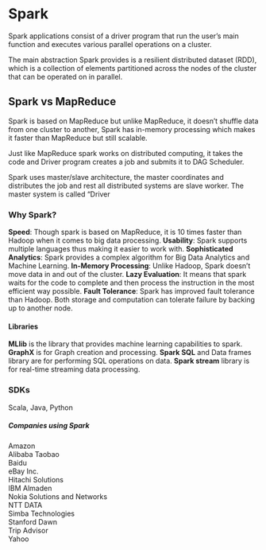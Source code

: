 # Spark

Spark applications consist of a driver program that run the user’s main function and executes various parallel operations on a cluster.

The main abstraction Spark provides is a resilient distributed dataset (RDD), which is a collection of elements partitioned across the nodes of the cluster that can be operated on in parallel.

## Spark vs MapReduce
Spark is based on MapReduce but unlike MapReduce, it doesn’t shuffle data from one cluster to another, Spark has in-memory processing which makes it faster than MapReduce but still scalable.

Just like MapReduce spark works on distributed computing, it takes the code and Driver program creates a job and submits it to DAG Scheduler.

Spark uses master/slave architecture, the master coordinates and distributes the job and rest all distributed systems are slave worker. The master system is called “Driver

### Why Spark?
**Speed**: Though spark is based on MapReduce, it is 10 times faster than Hadoop when it comes to big data processing.
**Usability**: Spark supports multiple languages thus making it easier to work with.
**Sophisticated Analytics**: Spark provides a complex algorithm for Big Data Analytics and Machine Learning.
**In-Memory Processing**: Unlike Hadoop, Spark doesn’t move data in and out of the cluster.
**Lazy Evaluation**: It means that spark waits for the code to complete and then process the instruction in the most efficient way possible.
**Fault Tolerance**: Spark has improved fault tolerance than Hadoop. Both storage and computation can tolerate failure by backing up to another node.

#### Libraries

**MLlib** is the library that provides machine learning capabilities to spark.
**GraphX** is for Graph creation and processing.
**Spark SQL** and Data frames library are for performing SQL operations on data.
**Spark stream** library is for real-time streaming data processing.

### SDKs

Scala, Java, Python

##### Companies using Spark
Amazon \
Alibaba Taobao \
Baidu \
eBay Inc. \
Hitachi Solutions \
IBM Almaden \
Nokia Solutions and Networks \
NTT DATA \
Simba Technologies \
Stanford Dawn \
Trip Advisor \
Yahoo